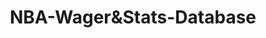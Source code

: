 ---
type: "Web App"
title: "NBA-Wager&Stats-Database "
description: "Built a web application that fetches game data for a given player or game stats and wager stats for a given team. One can also compare certain fields among two players/teams"
hyperlink: https://github.com/Ferret-san/NBA-Wager-Database/tree/player-table-feature
tools: ReactJS CSS NodeJS OracleDB Express HTML
image: "../../images/NBA-project.jpg"
---